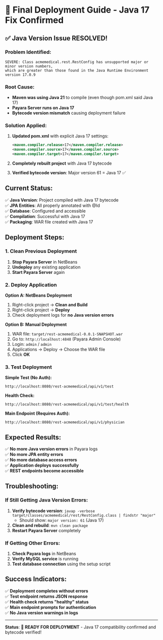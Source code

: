 # 🚀 Final Deployment Guide - Java 17 Fix Confirmed

## **✅ Java Version Issue RESOLVED!**

### **Problem Identified:**
```
SEVERE: Class acmemedical.rest.RestConfig has unsupported major or minor version numbers, 
which are greater than those found in the Java Runtime Environment version 17.0.9
```

### **Root Cause:**
- **Maven was using Java 21** to compile (even though pom.xml said Java 17)
- **Payara Server runs on Java 17**
- **Bytecode version mismatch** causing deployment failure

### **Solution Applied:**
1. **Updated pom.xml** with explicit Java 17 settings:
   ```xml
   <maven.compiler.release>17</maven.compiler.release>
   <maven.compiler.source>17</maven.compiler.source>
   <maven.compiler.target>17</maven.compiler.target>
   ```

2. **Completely rebuilt project** with Java 17 bytecode
3. **Verified bytecode version**: Major version 61 = Java 17 ✅

## **Current Status:**

✅ **Java Version**: Project compiled with Java 17 bytecode  
✅ **JPA Entities**: All properly annotated with @Id  
✅ **Database**: Configured and accessible  
✅ **Compilation**: Successful with Java 17  
✅ **Packaging**: WAR file created with Java 17  

## **Deployment Steps:**

### **1. Clean Previous Deployment**
1. **Stop Payara Server** in NetBeans
2. **Undeploy** any existing application
3. **Start Payara Server** again

### **2. Deploy Application**
**Option A: NetBeans Deployment**
1. Right-click project → **Clean and Build**
2. Right-click project → **Deploy**
3. Check deployment logs for **no Java version errors**

**Option B: Manual Deployment**
1. WAR file: `target/rest-acmemedical-0.0.1-SNAPSHOT.war`
2. Go to: `http://localhost:4848` (Payara Admin Console)
3. Login: `admin` / `admin`
4. Applications → Deploy → Choose the WAR file
5. Click **OK**

### **3. Test Deployment**
**Simple Test (No Auth):**
```
http://localhost:8080/rest-acmemedical/api/v1/test
```

**Health Check:**
```
http://localhost:8080/rest-acmemedical/api/v1/test/health
```

**Main Endpoint (Requires Auth):**
```
http://localhost:8080/rest-acmemedical/api/v1/physician
```

## **Expected Results:**

✅ **No more Java version errors** in Payara logs  
✅ **No more JPA entity errors**  
✅ **No more database access errors**  
✅ **Application deploys successfully**  
✅ **REST endpoints become accessible**  

## **Troubleshooting:**

### **If Still Getting Java Version Errors:**
1. **Verify bytecode version**: `javap -verbose target/classes/acmemedical/rest/RestConfig.class | findstr "major"`
   - Should show: `major version: 61` (Java 17)
2. **Clean and rebuild**: `mvn clean package`
3. **Restart Payara Server** completely

### **If Getting Other Errors:**
1. **Check Payara logs** in NetBeans
2. **Verify MySQL service** is running
3. **Test database connection** using the setup script

## **Success Indicators:**

✅ **Deployment completes without errors**  
✅ **Test endpoint returns JSON response**  
✅ **Health check returns "healthy" status**  
✅ **Main endpoint prompts for authentication**  
✅ **No Java version warnings in logs**  

---

**Status**: 🎉 **READY FOR DEPLOYMENT** - Java 17 compatibility confirmed and bytecode verified! 